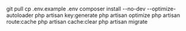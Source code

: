 git pull
cp .env.example .env
composer install --no-dev --optimize-autoloader
php artisan key:generate
php artisan optimize
php artisan route:cache
php artisan cache:clear
php artisan migrate
